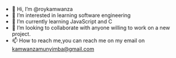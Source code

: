 - 👋 Hi, I’m @roykamwanza
- 👀 I’m interested in learning software engineering
- 🌱 I’m currently learning JavaScript and C
- 💞️ I’m looking to collaborate with anyone willing to work on a new project.
- 📫 How to reach me,you can reach me on my email on kamwanzamunyimba@gmail.com

<!---
roykamwanza/roykamwanza is a ✨ special ✨ repository because its `README.md` (this file) appears on your GitHub profile.
You can click the Preview link to take a look at your changes.
--->

